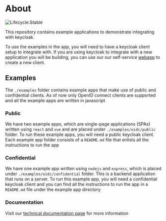 # About

![Lifecycle:Stable](https://img.shields.io/badge/Lifecycle-Stable-97ca00)

This repository contains example applications to demonstrate integrating with keycloak.

To use the examples in the app, you will need to have a keycloak client setup to integrate with.
If you are using keycloak to integrate with a new application you will be building, you can
use our our self-service [webapp](https://bcgov.github.io/sso-requests/) to create a new client.

## Examples

The `./examples` folder contains example apps that make use of public and confidential clients. As of now only OpenID connect clients are supported and all the example apps are written in javascript

### Public

We have two example apps, which are single-page applications (SPAs) written using `react` and `vue` and are placed under `./examples/oidc/public` folder. To run these example apps, you will need a public keycloak client. Each example app folder consists of a `README.md` file that enlists all the instructions to run the app

### Confidential

We have one example app written using `nodejs` and `express`, which is placed under `./examples/oidc/confidential` folder. This is a backend application that runs on a server. To run this example app, you will need a confidential keycloak client and you can find all the instructions to run the app in a `README.md` file under the example app directory


### Documentation

Visit our [technical documentation page](https://bcgov.github.io/sso-docs/) for more information
